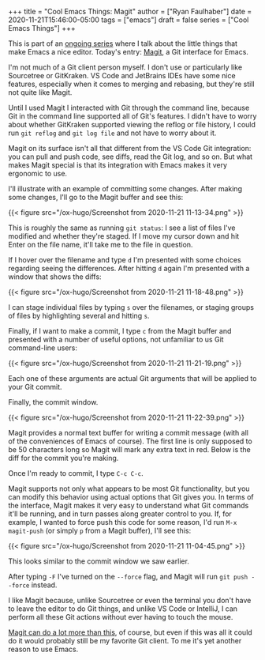 +++
title = "Cool Emacs Things: Magit"
author = ["Ryan Faulhaber"]
date = 2020-11-21T15:46:00-05:00
tags = ["emacs"]
draft = false
series = ["Cool Emacs Things"]
+++

This is part of an [ongoing series](https://ryanfaulhaber.com/series/cool-emacs-things) where I talk about the little things that make Emacs a nice editor. Today's entry: [Magit](https://magit.vc/), a Git interface for Emacs.

I'm not much of a Git client person myself. I don't use or particularly like Sourcetree or GitKraken. VS Code and JetBrains IDEs have some nice features, especially when it comes to merging and rebasing, but they're still not quite like Magit.

Until I used Magit I interacted with Git through the command line, because Git in the command line supported all of Git's features. I didn't have to worry about whether GitKraken supported viewing the reflog or file history, I could run `git reflog` and `git log file` and not have to worry about it.

Magit on its surface isn't all that different from the VS Code Git integration: you can pull and push code, see diffs, read the Git log, and so on. But what makes Magit special is that its integration with Emacs makes it very ergonomic to use.

I'll illustrate with an example of committing some changes. After making some changes, I'll go to the Magit buffer and see this:

{{< figure src="/ox-hugo/Screenshot from 2020-11-21 11-13-34.png" >}}

This is roughly the same as running `git status`: I see a list of files I've modified and whether they're staged. If I move my cursor down and hit Enter on the file name, it'll take me to the file in question.

If I hover over the filename and type `d` I'm presented with some choices regarding seeing the differences. After hitting `d` again I'm presented with a window that shows the diffs:

{{< figure src="/ox-hugo/Screenshot from 2020-11-21 11-18-48.png" >}}

I can stage individual files by typing `s` over the filenames, or staging groups of files by highlighting several and hitting `s`.

Finally, if I want to make a commit, I type `c` from the Magit buffer and presented with a number of useful options, not unfamiliar to us Git command-line users:

{{< figure src="/ox-hugo/Screenshot from 2020-11-21 11-21-19.png" >}}

Each one of these arguments are actual Git arguments that will be applied to your Git commit.

Finally, the commit window.

{{< figure src="/ox-hugo/Screenshot from 2020-11-21 11-22-39.png" >}}

Magit provides a normal text buffer for writing a commit message (with all of the conveniences of Emacs of course). The first line is only supposed to be 50 characters long so Magit will mark any extra text in red. Below is the diff for the commit you're making.

Once I'm ready to commit, I type `C-c C-c`.

Magit supports not only what appears to be most Git functionality, but you can modify this behavior using actual options that Git gives you. In terms of the interface, Magit makes it very easy to understand what Git commands it'll be running, and in turn passes along greater control to you. If, for example, I wanted to force push this code for some reason, I'd run `M-x magit-push` (or simply `p` from a Magit buffer), I'll see this:

{{< figure src="/ox-hugo/Screenshot from 2020-11-21 11-04-45.png" >}}

This looks similar to the commit window we saw earlier.

After typing `-F` I've turned on the `--force` flag, and Magit will run `git push --force` instead.

I like Magit because, unlike Sourcetree or even the terminal you don't have to leave the editor to do Git things, and unlike VS Code or IntelliJ, I can perform all these Git actions without ever having to touch the mouse.

[Magit can do a lot more than this](https://emacsair.me/2017/09/01/magit-walk-through/), of course, but even if this was all it could do it would probably still be my favorite Git client. To me it's yet another reason to use Emacs.
